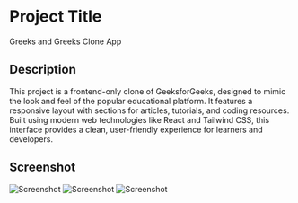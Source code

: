 # Project Title
 Greeks and Greeks Clone App

## Description
This project is a frontend-only clone of GeeksforGeeks, designed to mimic the look and feel of the popular educational platform. It features a responsive layout with sections for articles, tutorials, and coding resources. Built using modern web technologies like React and Tailwind CSS, this interface provides a clean, user-friendly experience for learners and developers.

## Screenshot
![Screenshot](https://github.com/user-attachments/assets/42c07a96-e3f8-45aa-8682-a7d8d7cfe164)
![Screenshot](https://github.com/user-attachments/assets/90a9433d-dcd4-4c72-9c5c-e1aeaf6ab0bc)
![Screenshot](https://github.com/user-attachments/assets/65333fcb-4ffb-4978-b31a-bdc83c5b3a45)





